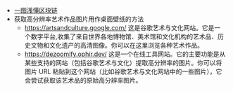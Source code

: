 - [一图浅懂区块链](https://x.com/0427SMtieshou/status/1831489924932976818)
- 获取高分辨率艺术作品图片用作桌面壁纸的方法
	- https://artsandculture.google.com/
	  这是谷歌艺术与文化网站。它是一个数字平台,收集了来自世界各地博物馆、美术馆和文化机构的艺术品、历史文物和文化遗产的高清图像。你可以在这里浏览各种艺术作品。
	- https://dezoomify.ophir.dev/
	  这是一个在线工具网站。它的主要功能是从某些支持的网站（包括谷歌艺术与文化）提取高分辨率的图片。你可以将图片 URL 粘贴到这个网站（比如谷歌艺术与文化网站中的一些图片），它会尝试获取该艺术品的原始高分辨率图片。